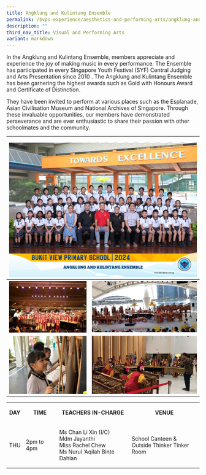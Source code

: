 ```yaml
---
title: Angklung and Kulintang Ensemble
permalink: /bvps-experience/aesthetics-and-performing-arts/angklung-and-kulintang-ensemble/
description: ""
third_nav_title: Visual and Performing Arts
variant: markdown
---
```

<p>In the Angklung and Kulintang Ensemble, members appreciate and experience
the joy of making music in every performance. The Ensemble has participated
in every Singapore Youth Festival (SYF) Central Judging and Arts Presentation
since 2010 . The Angklung and Kulintang Ensemble has been garnering the
highest awards such as Gold with Honours Award and Certificate of Distinction.</p>
<p>They have been invited to perform at various places such as the Esplanade,
Asian Civilisation Museum and National Archives of Singapore. Through these
invaluable opportunities, our members have demonstrated perseverance and
are ever enthusiastic to share their passion with other schoolmates and
the community.</p>
<table style="minWidth: 50px">
<colgroup>
<col>
<col>
</colgroup>
<tbody>
<tr>
<td rowspan="1" colspan="2">
<p></p>
<div class="isomer-image-wrapper">
<img style="width: 100%" height="auto" width="100%" alt="" src="/images/CCE/CCA Formal Group Picture/angklung_and_kulintang_ensemble_2.jpg">
</div>
</td>
</tr>
<tr>
<th rowspan="1" colspan="1">
<div class="isomer-image-wrapper">
<img style="width: 100%;" height="auto" width="100%" alt="" src="/images/BVPS%20Experience/Co%20Curricular%20Activities/Aesthetics%20and%20Performing%20Arts/ANGKLUNG%20&amp;%20KULINTANG%20ENSEMBLE/A1.jpg">
</div>
</th>
<th rowspan="1" colspan="1">
<div class="isomer-image-wrapper">
<img style="width: 100%;" height="auto" width="100%" alt="" src="/images/BVPS%20Experience/Co%20Curricular%20Activities/Aesthetics%20and%20Performing%20Arts/ANGKLUNG%20&amp;%20KULINTANG%20ENSEMBLE/A2.jpg">
</div>
</th>
</tr>
<tr>
<td rowspan="1" colspan="1">
<div class="isomer-image-wrapper">
<img style="width: 100%;" height="auto" width="100%" alt="" src="/images/BVPS%20Experience/Co%20Curricular%20Activities/Aesthetics%20and%20Performing%20Arts/ANGKLUNG%20&amp;%20KULINTANG%20ENSEMBLE/A3.jpg">
</div>
</td>
<td rowspan="1" colspan="1">
<div class="isomer-image-wrapper">
<img style="width: 100%;" height="auto" width="100%" alt="" src="/images/BVPS%20Experience/Co%20Curricular%20Activities/Aesthetics%20and%20Performing%20Arts/ANGKLUNG%20&amp;%20KULINTANG%20ENSEMBLE/A4.jpg">
</div>
</td>
</tr>
</tbody>
</table>
<table style="minWidth: 125px">
<colgroup>
<col>
<col>
<col>
<col>
<col>
</colgroup>
<tbody>
<tr>
<th rowspan="1" colspan="1">
<p>DAY</p>
</th>
<th rowspan="1" colspan="1">
<p>TIME</p>
</th>
<th rowspan="1" colspan="1">
<p>TEACHERS IN-CHARGE</p>
</th>
<th rowspan="1" colspan="2">
<p>VENUE</p>
</th>
</tr>
<tr>
<td rowspan="1" colspan="1">
<p>THU</p>
</td>
<td rowspan="1" colspan="1">
<p>2pm to 4pm</p>
</td>
<td rowspan="1" colspan="1">
<p>Ms Chan Li Xin (I/C)
<br>Mdm Jayanthi
<br>Miss Rachel Chew
<br>Ms Nurul ‘Aqilah Binte Dahlan
<br>
</p>
</td>
<td rowspan="1" colspan="2">
<p>School Canteen &amp;
<br>Outside Thinker Tinker Room</p>
</td>
</tr>
</tbody>
</table>
<p></p>